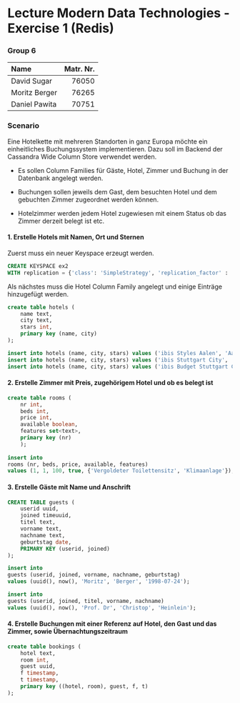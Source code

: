 # Lecture Modern Data Technologies - Exercise 1 (Redis)

### Group 6

| Name | Matr. Nr. |
|:-----|----------:|
| David Sugar | 76050 |
| Moritz Berger| 76265 |
| Daniel Pawita| 70751 |

### Scenario

Eine Hotelkette mit mehreren Standorten in ganz Europa möchte ein einheitliches
Buchungssystem implementieren. Dazu soll im Backend der Cassandra Wide Column
Store verwendet werden.

- Es sollen Column Families für Gäste, Hotel, Zimmer und Buchung in der Datenbank angelegt werden.

- Buchungen sollen jeweils dem Gast, dem besuchten Hotel und dem gebuchten Zimmer zugeordnet werden können.

- Hotelzimmer werden jedem Hotel zugewiesen mit einem Status ob das Zimmer
  derzeit belegt ist etc.

#### 1. Erstelle Hotels mit Namen, Ort und Sternen

Zuerst muss ein neuer Keyspace erzeugt werden.
```sql
CREATE KEYSPACE ex2
WITH replication = {'class': 'SimpleStrategy', 'replication_factor' : '1'};
```

Als nächstes muss die Hotel Column Family angelegt und einige Einträge
hinzugefügt werden.
```sql
create table hotels (
    name text,
    city text,
    stars int,
    primary key (name, city)
);

insert into hotels (name, city, stars) values ('ibis Styles Aalen', 'Aalen', 3);
insert into hotels (name, city, stars) values ('ibis Stuttgart City', 'Stuttgart', 4);
insert into hotels (name, city, stars) values ('ibis Budget Stuttgart City Nord', 'Stuttgart', 4);
```

#### 2. Erstelle Zimmer mit Preis, zugehörigem Hotel und ob es belegt ist

```sql
create table rooms (
	nr int,
	beds int,
	price int,
	available boolean,
	features set<text>,
	primary key (nr)
	);
	
insert into 
rooms (nr, beds, price, available, features)
values (1, 1, 100, true, {'Vergoldeter Toilettensitz', 'Klimaanlage'});
```

#### 3. Erstelle Gäste mit Name und Anschrift

```sql
CREATE TABLE guests (
	userid uuid,
	joined timeuuid,
	titel text,
	vorname text,
	nachname text,
	geburtstag date,
	PRIMARY KEY (userid, joined)	
);

insert into 
guests (userid, joined, vorname, nachname, geburtstag) 
values (uuid(), now(), 'Moritz', 'Berger', '1998-07-24');

insert into 
guests (userid, joined, titel, vorname, nachname) 
values (uuid(), now(), 'Prof. Dr', 'Christop', 'Heinlein');
```

#### 4. Erstelle Buchungen mit einer Referenz auf Hotel, den Gast und das Zimmer, sowie Übernachtungszeitraum

```sql
create table bookings ( 
    hotel text, 
    room int, 
    guest uuid, 
    f timestamp, 
    t timestamp, 
    primary key ((hotel, room), guest, f, t) 
);
```
